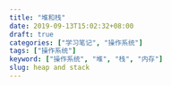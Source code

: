 ```yaml
---
title: "堆和栈"
date: 2019-09-13T15:02:32+08:00
draft: true
categories: ["学习笔记", "操作系统"]
tags: ["操作系统"]
keyword: ["操作系统", "堆", "栈", "内存"]
slug: heap and stack
---
```


